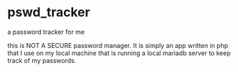 # pswd_tracker
a password tracker for me

this is NOT A SECURE password manager. It is simply an app written in php that I use on my local machine that is running a local mariadb server to keep track of my passwords.
